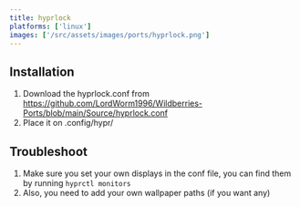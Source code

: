 ```yaml
---
title: hyprlock
platforms: ['linux']
images: ['/src/assets/images/ports/hyprlock.png']
---
```


## Installation
1. Download the hyprlock.conf from https://github.com/LordWorm1996/Wildberries-Ports/blob/main/Source/hyprlock.conf
2. Place it on .config/hypr/

## Troubleshoot
1. Make sure you set your own displays in the conf file, you can find them by running `hyprctl monitors`
2. Also, you need to add your own wallpaper paths (if you want any)
